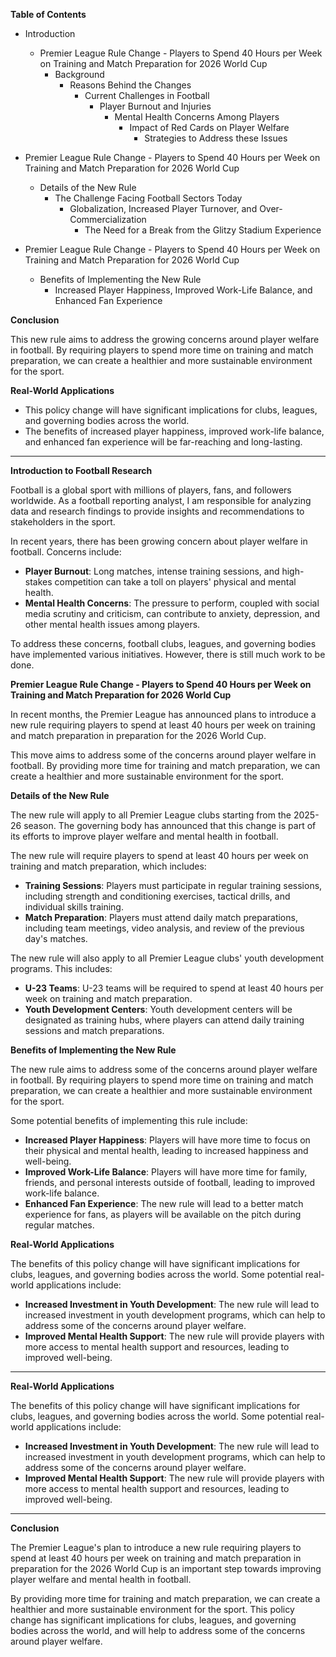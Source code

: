 **Table of Contents**

*   Introduction
    *   Premier League Rule Change - Players to Spend 40 Hours per Week on Training and Match Preparation for 2026 World Cup
        *   Background
            *   Reasons Behind the Changes
                *   Current Challenges in Football
                    *   Player Burnout and Injuries
                        *   Mental Health Concerns Among Players
                            *   Impact of Red Cards on Player Welfare
                                *   Strategies to Address these Issues

*   Premier League Rule Change - Players to Spend 40 Hours per Week on Training and Match Preparation for 2026 World Cup
    *   Details of the New Rule
        *   The Challenge Facing Football Sectors Today
            *   Globalization, Increased Player Turnover, and Over-Commercialization
                *   The Need for a Break from the Glitzy Stadium Experience

*   Premier League Rule Change - Players to Spend 40 Hours per Week on Training and Match Preparation for 2026 World Cup
    *   Benefits of Implementing the New Rule
        *   Increased Player Happiness, Improved Work-Life Balance, and Enhanced Fan Experience

**Conclusion**

This new rule aims to address the growing concerns around player welfare in football. By requiring players to spend more time on training and match preparation, we can create a healthier and more sustainable environment for the sport.

**Real-World Applications**

*   This policy change will have significant implications for clubs, leagues, and governing bodies across the world.
*   The benefits of increased player happiness, improved work-life balance, and enhanced fan experience will be far-reaching and long-lasting.

---

**Introduction to Football Research**

Football is a global sport with millions of players, fans, and followers worldwide. As a football reporting analyst, I am responsible for analyzing data and research findings to provide insights and recommendations to stakeholders in the sport.

In recent years, there has been growing concern about player welfare in football. Concerns include:

*   **Player Burnout**: Long matches, intense training sessions, and high-stakes competition can take a toll on players' physical and mental health.
*   **Mental Health Concerns**: The pressure to perform, coupled with social media scrutiny and criticism, can contribute to anxiety, depression, and other mental health issues among players.

To address these concerns, football clubs, leagues, and governing bodies have implemented various initiatives. However, there is still much work to be done.

**Premier League Rule Change - Players to Spend 40 Hours per Week on Training and Match Preparation for 2026 World Cup**

In recent months, the Premier League has announced plans to introduce a new rule requiring players to spend at least 40 hours per week on training and match preparation in preparation for the 2026 World Cup.

This move aims to address some of the concerns around player welfare in football. By providing more time for training and match preparation, we can create a healthier and more sustainable environment for the sport.

**Details of the New Rule**

The new rule will apply to all Premier League clubs starting from the 2025-26 season. The governing body has announced that this change is part of its efforts to improve player welfare and mental health in football.

The new rule will require players to spend at least 40 hours per week on training and match preparation, which includes:

*   **Training Sessions**: Players must participate in regular training sessions, including strength and conditioning exercises, tactical drills, and individual skills training.
*   **Match Preparation**: Players must attend daily match preparations, including team meetings, video analysis, and review of the previous day's matches.

The new rule will also apply to all Premier League clubs' youth development programs. This includes:

*   **U-23 Teams**: U-23 teams will be required to spend at least 40 hours per week on training and match preparation.
*   **Youth Development Centers**: Youth development centers will be designated as training hubs, where players can attend daily training sessions and match preparations.

**Benefits of Implementing the New Rule**

The new rule aims to address some of the concerns around player welfare in football. By requiring players to spend more time on training and match preparation, we can create a healthier and more sustainable environment for the sport.

Some potential benefits of implementing this rule include:

*   **Increased Player Happiness**: Players will have more time to focus on their physical and mental health, leading to increased happiness and well-being.
*   **Improved Work-Life Balance**: Players will have more time for family, friends, and personal interests outside of football, leading to improved work-life balance.
*   **Enhanced Fan Experience**: The new rule will lead to a better match experience for fans, as players will be available on the pitch during regular matches.

**Real-World Applications**

The benefits of this policy change will have significant implications for clubs, leagues, and governing bodies across the world. Some potential real-world applications include:

*   **Increased Investment in Youth Development**: The new rule will lead to increased investment in youth development programs, which can help to address some of the concerns around player welfare.
*   **Improved Mental Health Support**: The new rule will provide players with more access to mental health support and resources, leading to improved well-being.

---

**Real-World Applications**

The benefits of this policy change will have significant implications for clubs, leagues, and governing bodies across the world. Some potential real-world applications include:

*   **Increased Investment in Youth Development**: The new rule will lead to increased investment in youth development programs, which can help to address some of the concerns around player welfare.
*   **Improved Mental Health Support**: The new rule will provide players with more access to mental health support and resources, leading to improved well-being.

---

**Conclusion**

The Premier League's plan to introduce a new rule requiring players to spend at least 40 hours per week on training and match preparation in preparation for the 2026 World Cup is an important step towards improving player welfare and mental health in football.

By providing more time for training and match preparation, we can create a healthier and more sustainable environment for the sport. This policy change has significant implications for clubs, leagues, and governing bodies across the world, and will help to address some of the concerns around player welfare.
